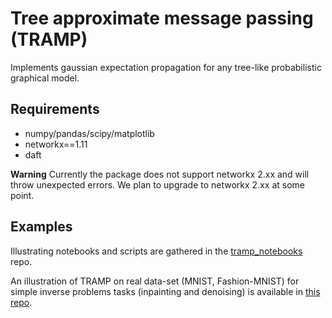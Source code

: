 # Tree approximate message passing (TRAMP)

Implements gaussian expectation propagation for any tree-like probabilistic graphical model. 

## Requirements

- numpy/pandas/scipy/matplotlib
- networkx==1.11
- daft

**Warning** Currently the package does not support networkx 2.xx and will throw unexpected errors. We plan to upgrade to networkx 2.xx at some point.

## Examples

Illustrating notebooks and scripts are gathered in the [tramp_notebooks](https://github.com/sphinxteam/tramp_notebooks) repo. 

An illustration of TRAMP on real data-set (MNIST, Fashion-MNIST) for simple inverse problems tasks (inpainting and denoising) is available in [this repo](https://github.com/benjaminaubin/tramp_demo_vae).
